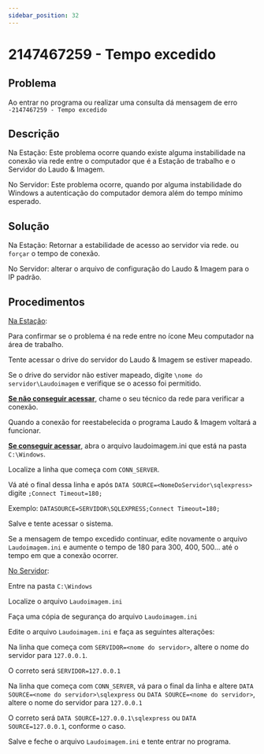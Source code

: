 ```yaml
---
sidebar_position: 32
---
```


# 2147467259 - Tempo excedido

## Problema

Ao entrar no programa ou realizar uma consulta dá mensagem de
erro `-2147467259 - Tempo excedido`

## Descrição

Na Estação: Este problema ocorre quando existe alguma
instabilidade na conexão via rede entre o computador que é a
Estação de trabalho e o Servidor do Laudo & Imagem.

No Servidor: Este problema ocorre, quando por alguma
instabilidade do Windows a autenticação do computador demora
além do tempo mínimo esperado.

## Solução

Na Estação: Retornar a estabilidade de acesso ao servidor via
rede. ou `forçar` o tempo de conexão.

No Servidor: alterar o arquivo de configuração do Laudo & Imagem
para o IP padrão.

## Procedimentos

<u>Na Estação</u>:

Para confirmar se o problema é na rede entre no ícone Meu
computador na área de trabalho.

Tente acessar o drive do servidor do Laudo & Imagem se estiver
mapeado.

Se o drive do servidor não estiver mapeado, digite `\nome do
servidor\Laudoimagem` e verifique se o acesso foi permitido.

**<u>Se não conseguir acessar</u>**, chame o seu técnico
da rede para verificar a conexão.

Quando a conexão for reestabelecida o programa Laudo & Imagem
voltará a funcionar.

**<u>Se conseguir acessar</u>**, abra o arquivo
laudoimagem.ini que está na pasta `C:\Windows`.

Localize a linha que começa com `CONN_SERVER`.

Vá até o final dessa linha e após `DATA
SOURCE=<NomeDoServidor\sqlexpress>` digite `;Connect
Timeout=180;`

Exemplo: `DATASOURCE=SERVIDOR\SQLEXPRESS;Connect Timeout=180;`

Salve e tente acessar o sistema.

Se a mensagem de tempo excedido continuar, edite novamente o
arquivo `Laudoimagem.ini` e aumente o tempo de 180 para 300, 400,
500... até o tempo em que a conexão ocorrer.

<u>No Servidor</u>:

Entre na pasta `C:\Windows`

Localize o arquivo `Laudoimagem.ini`

Faça uma cópia de segurança do arquivo `Laudoimagem.ini`

Edite o arquivo `Laudoimagem.ini` e faça as seguintes alterações:

Na linha que começa com `SERVIDOR=<nome do servidor>`, altere o
nome do servidor para `127.0.0.1`.

O correto será `SERVIDOR=127.0.0.1`

Na linha que começa com `CONN_SERVER`, vá para o final da linha e
altere `DATA SOURCE=<nome do servidor>\sqlexpress` ou `DATA
SOURCE=<nome do servidor>`, altere o nome do servidor para
`127.0.0.1`

O correto será `DATA SOURCE=127.0.0.1\sqlexpress` ou `DATA
SOURCE=127.0.0.1`, conforme o caso.

Salve e feche o arquivo `Laudoimagem.ini` e tente entrar no
programa.